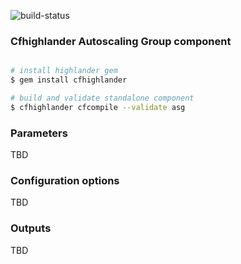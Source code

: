 ![build-status](https://travis-ci.com/theonestack/hl-component-asg-proxy.svg?branch=master)

### Cfhighlander Autoscaling Group component

```bash

# install highlander gem
$ gem install cfhighlander 

# build and validate standalone component
$ cfhighlander cfcompile --validate asg

```


### Parameters

TBD

### Configuration options

TBD

### Outputs

TBD